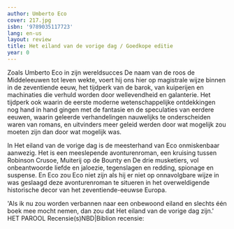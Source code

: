 ```yaml
---
author: Umberto Eco
cover: 217.jpg
isbn: '9789035117723'
lang: en-us
layout: review
title: Het eiland van de vorige dag / Goedkope editie
year: 0
---
```

Zoals Umberto Eco in zijn wereldsucces De naam van de roos de Middeleeuwen tot leven wekte, voert hij ons hier op magistrale wijze binnen in de zeventiende eeuw, het tijdperk van de barok, van kuiperijen en machinaties die verhuld worden door wellevendheid en galanterie. Het tijdperk ook waarin de eerste moderne wetenschappelijke ontdekkingen nog hand in hand gingen met de fantasie en de speculaties van eerdere eeuwen, waarin geleerde verhandelingen nauwelijks te onderscheiden waren van romans, en uitvinders meer geleid werden door wat mogelijk zou moeten zijn dan door wat mogelijk was.

In Het eiland van de vorige dag is de meesterhand van Eco onmiskenbaar aanwezig. Het is een meeslepende avonturenroman, een kruising tussen Robinson Crusoe, Muiterij op de Bounty en De drie musketiers, vol onbeantwoorde liefde en jaloezie, tegenslagen en redding, spionage en suspense. En Eco zou Eco niet zijn als hij er niet op onnavolgbare wijze in was geslaagd deze avonturenroman te situeren in het overweldigende historische decor van het zeventiende-eeuwse Europa.

'Als ik nu zou worden verbannen naar een onbewoond eiland en slechts één boek mee mocht nemen, dan zou dat Het eiland van de vorige dag zijn.' HET PAROOL
Recensie(s)NBD|Biblion recensie:
